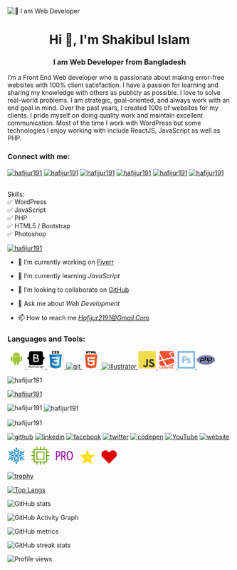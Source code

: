 ![👑 I am Web Developer](https://scontent.fdac7-1.fna.fbcdn.net/v/t39.30808-6/358574930_3534587536788237_3874277841950935052_n.jpg?_nc_cat=106&ccb=1-7&_nc_sid=730e14&_nc_eui2=AeGRGyi4R_g2nujC23dzbrTUSpqsvUNBEJhKmqy9Q0EQmDHqPvZ3wF9OvvHhX1ZPEuwxldMRCG8YtIRic98XrYvf&_nc_ohc=fWFP-W3Ih_0AX9IBo2N&_nc_ht=scontent.fdac7-1.fna&oh=00_AfCk4zz0MuLQHi_AGVkn64jiwHpZpaj_gWJtRU0cTx-SvA&oe=64B1C021)



<h1 align="center">Hi 👋, I'm Shakibul Islam</h1>
<h3 align="center">I am Web Developer from Bangladesh</h3>
I’m a Front End Web developer who is passionate about making error-free websites with 100% client satisfaction. I have a passion for learning and sharing my knowledge with others as publicly as possible. I love to solve real-world problems. I am strategic, goal-oriented, and always work with an end goal in mind. Over the past years, I created 100s of websites for my clients. I pride myself on doing quality work and maintain excellent communication. Most of the time I work with WordPress but some technologies I enjoy working with include ReactJS, JavaScript as well as PHP.

<br>

<h3 align="left">Connect with me:</h3>
<p align="left">
<a href="https://fb.com/hafijur191" target="blank"><img align="center" src="https://raw.githubusercontent.com/rahuldkjain/github-profile-readme-generator/master/src/images/icons/Social/facebook.svg" alt="hafijur191" height="30" width="40" /></a>
<a href="https://twitter.com/hafijur191" target="blank"><img align="center" src="https://raw.githubusercontent.com/rahuldkjain/github-profile-readme-generator/master/src/images/icons/Social/twitter.svg" alt="hafijur191" height="30" width="40" /></a>
<a href="https://linkedin.com/in/hafijur191" target="blank"><img align="center" src="https://raw.githubusercontent.com/rahuldkjain/github-profile-readme-generator/master/src/images/icons/Social/linked-in-alt.svg" alt="hafijur191" height="30" width="40" /></a>
<a href="https://instagram.com/hafijur191" target="blank"><img align="center" src="https://raw.githubusercontent.com/rahuldkjain/github-profile-readme-generator/master/src/images/icons/Social/instagram.svg" alt="hafijur191" height="30" width="40" /></a>
<a href="https://codepen.io/hafijur191" target="blank"><img align="center" src="https://raw.githubusercontent.com/rahuldkjain/github-profile-readme-generator/master/src/images/icons/Social/codepen.svg" alt="hafijur191" height="30" width="40" /></a>
<a href="https://www.youtube.com/c/hafijur191" target="blank"><img align="center" src="https://raw.githubusercontent.com/rahuldkjain/github-profile-readme-generator/master/src/images/icons/Social/youtube.svg" alt="hafijur191" height="30" width="40" /></a>


</p>


<br> Skills: <br>
✅ WordPress <br>
✅ JavaScript <br>
✅ PHP <br>
✅ HTML5 / Bootstrap <br>
✅ Photoshop

<p align="left"> <a href="https://twitter.com/hafijur191" target="blank"><img src="https://img.shields.io/twitter/follow/hafijur191?logo=twitter&style=for-the-badge" alt="hafijur191" /></a> </p>

- 🔭 I’m currently working on [Fiverr](https://fiverr.com/Hafijur191)

- 🌱 I’m currently learning *JavaScript*

- 👯 I’m looking to collaborate on [GitHub](https://github.com/Hafijur191)

- 💬 Ask me about *Web Development*

- 📫 How to reach me *Hafijur2191@Gmail.Com*


<h3 align="left">Languages and Tools:</h3>
<p align="left"> <a href="https://developer.android.com" target="_blank" rel="noreferrer"> <img src="https://raw.githubusercontent.com/devicons/devicon/master/icons/android/android-original-wordmark.svg" alt="android" width="40" height="40"/> </a> <a href="https://getbootstrap.com" target="_blank" rel="noreferrer"> <img src="https://raw.githubusercontent.com/devicons/devicon/master/icons/bootstrap/bootstrap-plain-wordmark.svg" alt="bootstrap" width="40" height="40"/> </a> <a href="https://www.w3schools.com/css/" target="_blank" rel="noreferrer"> <img src="https://raw.githubusercontent.com/devicons/devicon/master/icons/css3/css3-original-wordmark.svg" alt="css3" width="40" height="40"/> </a> <a href="https://git-scm.com/" target="_blank" rel="noreferrer"> <img src="https://www.vectorlogo.zone/logos/git-scm/git-scm-icon.svg" alt="git" width="40" height="40"/> </a> <a href="https://www.w3.org/html/" target="_blank" rel="noreferrer"> <img src="https://raw.githubusercontent.com/devicons/devicon/master/icons/html5/html5-original-wordmark.svg" alt="html5" width="40" height="40"/> </a> <a href="https://www.adobe.com/in/products/illustrator.html" target="_blank" rel="noreferrer"> <img src="https://www.vectorlogo.zone/logos/adobe_illustrator/adobe_illustrator-icon.svg" alt="illustrator" width="40" height="40"/> </a> <a href="https://developer.mozilla.org/en-US/docs/Web/JavaScript" target="_blank" rel="noreferrer"> <img src="https://raw.githubusercontent.com/devicons/devicon/master/icons/javascript/javascript-original.svg" alt="javascript" width="40" height="40"/> </a> <a href="https://laravel.com/" target="_blank" rel="noreferrer"> <img src="https://raw.githubusercontent.com/devicons/devicon/master/icons/laravel/laravel-plain-wordmark.svg" alt="laravel" width="40" height="40"/> </a> <a href="https://www.photoshop.com/en" target="_blank" rel="noreferrer"> <img src="https://raw.githubusercontent.com/devicons/devicon/master/icons/photoshop/photoshop-line.svg" alt="photoshop" width="40" height="40"/> </a> <a href="https://www.php.net" target="_blank" rel="noreferrer"> <img src="https://raw.githubusercontent.com/devicons/devicon/master/icons/php/php-original.svg" alt="php" width="40" height="40"/> </a> </p>

<p align="left"> <img src="https://komarev.com/ghpvc/?username=hafijur191&label=Profile%20views&color=0e75b6&style=flat" alt="hafijur191" /> </p>

<p align="left"> <a href="https://github.com/ryo-ma/github-profile-trophy"><img src="https://github-profile-trophy.vercel.app/?username=hafijur191" alt="hafijur191" /></a> </p>



<p><img align="left" src="https://github-readme-stats.vercel.app/api/top-langs?username=hafijur191&show_icons=true&locale=en&layout=compact" alt="hafijur191" /></p>

<p>&nbsp;<img align="center" src="https://github-readme-stats.vercel.app/api?username=hafijur191&show_icons=true&locale=en" alt="hafijur191" /></p>

<p><img align="center" src="https://github-readme-streak-stats.herokuapp.com/?user=hafijur191&" alt="hafijur191" /></p>

[<img src='https://cdn.jsdelivr.net/npm/simple-icons@3.0.1/icons/github.svg' alt='github' height='40'>](https://github.com/Hafijur191)  [<img src='https://cdn.jsdelivr.net/npm/simple-icons@3.0.1/icons/linkedin.svg' alt='linkedin' height='40'>](https://www.linkedin.com/in/Hafijur191/)  [<img src='https://cdn.jsdelivr.net/npm/simple-icons@3.0.1/icons/facebook.svg' alt='facebook' height='40'>](https://www.facebook.com/Hafijur191)  [<img src='https://cdn.jsdelivr.net/npm/simple-icons@3.0.1/icons/twitter.svg' alt='twitter' height='40'>](https://twitter.com/Hafijur191)  [<img src='https://cdn.jsdelivr.net/npm/simple-icons@3.0.1/icons/codepen.svg' alt='codepen' height='40'>](https://codepen.io/Hafijur191)  [<img src='https://cdn.jsdelivr.net/npm/simple-icons@3.0.1/icons/youtube.svg' alt='YouTube' height='40'>](https://www.youtube.com/channel/Hafijur191)  [<img src='https://cdn.jsdelivr.net/npm/simple-icons@3.0.1/icons/icloud.svg' alt='website' height='40'>](https://www.hafijur.ml)  

<a href='https://archiveprogram.github.com/'><img src='https://raw.githubusercontent.com/acervenky/animated-github-badges/master/assets/acbadge.gif' width='40' height='40'></a> <a href='https://docs.github.com/en/developers'><img src='https://raw.githubusercontent.com/acervenky/animated-github-badges/master/assets/devbadge.gif' width='40' height='40'></a> <a href='https://github.com/pricing'><img src='https://raw.githubusercontent.com/acervenky/animated-github-badges/master/assets/pro.gif' width='40' height='40'></a> <a href='https://stars.github.com/'><img src='https://raw.githubusercontent.com/acervenky/animated-github-badges/master/assets/starbadge.gif' width='35' height='35'></a> <a href='https://docs.github.com/en/github/supporting-the-open-source-community-with-github-sponsors'><img src='https://raw.githubusercontent.com/acervenky/animated-github-badges/master/assets/sponsorbadge.gif' width='35' height='35'></a> 

[![trophy](https://github-profile-trophy.vercel.app/?username=Hafijur191)](https://github.com/ryo-ma/github-profile-trophy)

[![Top Langs](https://github-readme-stats.vercel.app/api/top-langs/?username=Hafijur191)](https://github.com/anuraghazra/github-readme-stats)

![GitHub stats](https://github-readme-stats.vercel.app/api?username=Hafijur191&show_icons=true&count_private=true)  

![GitHub Activity Graph](https://activity-graph.herokuapp.com/graph?username=Hafijur191)  

![GitHub metrics](https://metrics.lecoq.io/Hafijur191)  

![GitHub streak stats](https://github-readme-streak-stats.herokuapp.com/?user=Hafijur191)  

![Profile views](https://gpvc.arturio.dev/Hafijur191)
